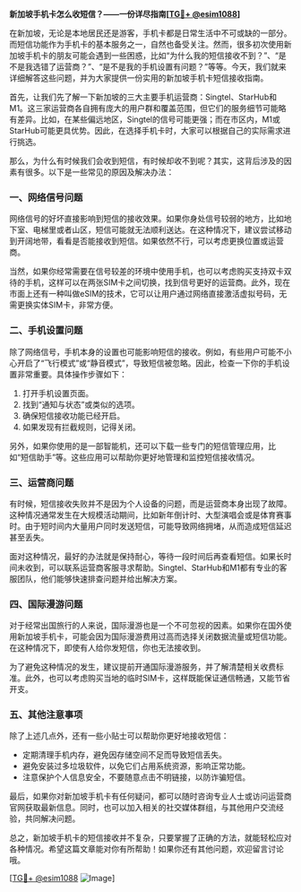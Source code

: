 **新加坡手机卡怎么收短信？——一份详尽指南[[TG💪+ @esim1088](https://t.me/s/esim1088)]**

在新加坡，无论是本地居民还是游客，手机卡都是日常生活中不可或缺的一部分。而短信功能作为手机卡的基本服务之一，自然也备受关注。然而，很多初次使用新加坡手机卡的朋友可能会遇到一些困惑，比如“为什么我的短信接收不到？”、“是不是我选错了运营商？”、“是不是我的手机设置有问题？”等等。今天，我们就来详细解答这些问题，并为大家提供一份实用的新加坡手机卡短信接收指南。

首先，让我们先了解一下新加坡的三大主要手机运营商：Singtel、StarHub和M1。这三家运营商各自拥有庞大的用户群和覆盖范围，但它们的服务细节可能略有差异。比如，在某些偏远地区，Singtel的信号可能更强；而在市区内，M1或StarHub可能更具优势。因此，在选择手机卡时，大家可以根据自己的实际需求进行挑选。

那么，为什么有时候我们会收到短信，有时候却收不到呢？其实，这背后涉及的因素有很多。以下是一些常见的原因及解决办法：

### **一、网络信号问题**

网络信号的好坏直接影响到短信的接收效果。如果你身处信号较弱的地方，比如地下室、电梯里或者山区，短信可能就无法顺利送达。在这种情况下，建议尝试移动到开阔地带，看看是否能接收到短信。如果依然不行，可以考虑更换位置或运营商。

当然，如果你经常需要在信号较差的环境中使用手机，也可以考虑购买支持双卡双待的手机，这样可以在两张SIM卡之间切换，找到信号更好的运营商。此外，现在市面上还有一种叫做eSIM的技术，它可以让用户通过网络直接激活虚拟号码，无需更换实体SIM卡，非常方便。

### **二、手机设置问题**

除了网络信号，手机本身的设置也可能影响短信的接收。例如，有些用户可能不小心开启了“飞行模式”或“静音模式”，导致短信被忽略。因此，检查一下你的手机设置非常重要。具体操作步骤如下：

1. 打开手机设置页面。
2. 找到“通知与状态”或类似的选项。
3. 确保短信接收功能已经开启。
4. 如果发现有拦截规则，记得关闭。

另外，如果你使用的是一部智能机，还可以下载一些专门的短信管理应用，比如“短信助手”等。这些应用可以帮助你更好地管理和监控短信接收情况。

### **三、运营商问题**

有时候，短信接收失败并不是因为个人设备的问题，而是运营商本身出现了故障。这种情况通常发生在大规模活动期间，比如新年倒计时、大型演唱会或是体育赛事时。由于短时间内大量用户同时发送短信，可能导致网络拥堵，从而造成短信延迟甚至丢失。

面对这种情况，最好的办法就是保持耐心，等待一段时间后再查看短信。如果长时间未收到，可以联系运营商客服寻求帮助。Singtel、StarHub和M1都有专业的客服团队，他们能够快速排查问题并给出解决方案。

### **四、国际漫游问题**

对于经常出国旅行的人来说，国际漫游也是一个不可忽视的因素。如果你在国外使用新加坡手机卡，可能会因为国际漫游费用过高而选择关闭数据流量或短信功能。在这种情况下，即使有人给你发短信，你也无法接收到。

为了避免这种情况的发生，建议提前开通国际漫游服务，并了解清楚相关收费标准。此外，也可以考虑购买当地的临时SIM卡，这样既能保证通信畅通，又能节省开支。

### **五、其他注意事项**

除了上述几点外，还有一些小贴士可以帮助你更好地接收短信：

- 定期清理手机内存，避免因存储空间不足而导致短信丢失。
- 避免安装过多垃圾软件，以免它们占用系统资源，影响正常功能。
- 注意保护个人信息安全，不要随意点击不明链接，以防诈骗短信。

最后，如果你对新加坡手机卡有任何疑问，都可以随时咨询专业人士或访问运营商官网获取最新信息。同时，也可以加入相关的社交媒体群组，与其他用户交流经验，共同解决问题。

总之，新加坡手机卡的短信接收并不复杂，只要掌握了正确的方法，就能轻松应对各种情况。希望这篇文章能对你有所帮助！如果你还有其他问题，欢迎留言讨论哦。

[[TG💪+ @esim1088](https://t.me/s/esim1088) ![Image](https://i.postimg.cc/4NQfJmqS/Snipaste-2025-05-13-00-14-12.png)]